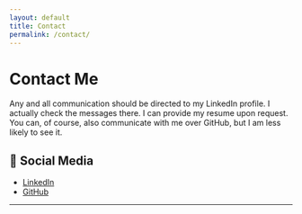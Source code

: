 ```yaml
---
layout: default
title: Contact
permalink: /contact/
---
```


# Contact Me

Any and all communication should be directed to my LinkedIn profile. I actually check the messages there. I can provide my resume upon request. You can, of course, also communicate with me over GitHub, but I am less likely to see it.


## 📱 Social Media

- [LinkedIn](https://www.linkedin.com/in/david-grim-83304b1b7/)
- [GitHub](https://github.com/David-Grim)

---


